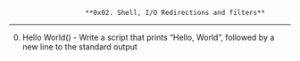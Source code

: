                        **0x02. Shell, I/O Redirections and filters**
-------------------------------------------------------------------------------------------
0. Hello World() - Write a script that prints “Hello, World”, followed by a new line to the standard output
